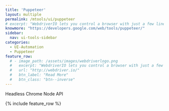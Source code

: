 ```yaml
---
title: 'Puppeteer'
layout: multiple
permalink: /mtools/ui/puppeteer
# excerpt: "WebdriverIO lets you control a browser with just a few lines of code."
knowmore: "https://developers.google.com/web/tools/puppeteer/"
sidebar:
  nav: ui-tools-sidebar
categories:
  - UI-Automation
  - Puppeteer
feature_row:
  # - image_path: /assets/images/webdriverlogo.png
  #   excerpt: "WebdriverIO lets you control a browser with just a few lines of code."
  #   url: "http://webdriver.io/"
  #   btn_label: "Read More"
  #   btn_class: "btn--inverse"  
---
```


Headless Chrome Node API 

{% include feature_row %}